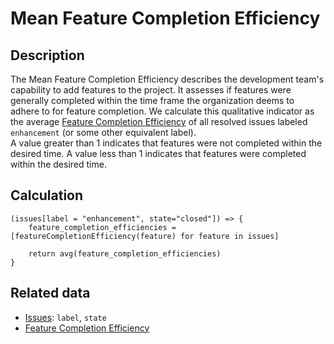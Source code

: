 # Mean Feature Completion Efficiency

## Description

The Mean Feature Completion Efficiency describes the development team's capability to add features to the project. It assesses if features were generally completed within the time frame the organization deems to adhere to for feature completion.
We calculate this qualitative indicator as the average [Feature Completion Efficiency](FeatureCompletionEfficiency.md) of all resolved issues labeled `enhancement` (or some other equivalent label).  
A value greater than 1 indicates that features were not completed within the desired time. A value less than 1 indicates that features were completed within the desired time.

## Calculation

```
(issues[label = "enhancement", state="closed"]) => {
    feature_completion_efficiencies = [featureCompletionEfficiency(feature) for feature in issues]
    
    return avg(feature_completion_efficiencies)
}
```

## Related data
- [Issues](Issue.md): `label`, `state`
- [Feature Completion Efficiency](FeatureCompletionEfficiency.md)